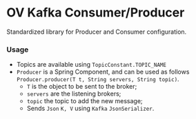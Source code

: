 # OV Kafka Consumer/Producer
Standardized library for Producer and Consumer configuration.

### Usage
- Topics are available using `TopicConstant.TOPIC_NAME`
- `Producer` is a Spring Component, and can be used as follows `Producer.producer(T t, String servers, String topic)`.
  - `T` is the object to be sent to the broker;
  - `servers` are the listening brokers;
  - `topic` the topic to add the new message;
  - Sends `Json` `K, V` using `Kafka` `JsonSerializer`.